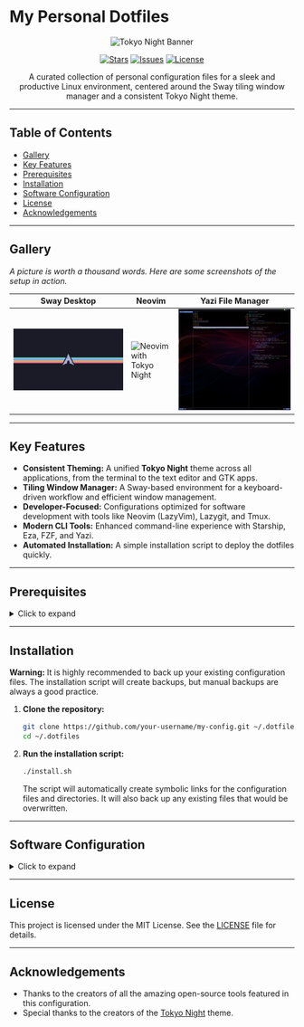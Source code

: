 # My Personal Dotfiles

<p align="center">
  <img src="https://raw.githubusercontent.com/folke/tokyonight.nvim/main/screenshots/tokyonight.png" alt="Tokyo Night Banner" width="600"/>
</p>

<p align="center">
  <a href="https://github.com/your-username/my-config/stargazers"><img src="https://img.shields.io/github/stars/your-username/my-config.svg?style=for-the-badge&logo=github&color=C9CBFF&logoColor=D9E0EE&labelColor=302D41" alt="Stars"></a>
  <a href="https://github.com/your-username/my-config/issues"><img src="https://img.shields.io/github/issues/your-username/my-config.svg?style=for-the-badge&logo=github&color=C9CBFF&logoColor=D9E0EE&labelColor=302D41" alt="Issues"></a>
  <a href="https://github.com/your-username/my-config/blob/main/LICENSE"><img src="https://img.shields.io/github/license/your-username/my-config.svg?style=for-the-badge&logo=github&color=C9CBFF&logoColor=D9E0EE&labelColor=302D41" alt="License"></a>
</p>

<p align="center">
  A curated collection of personal configuration files for a sleek and productive Linux environment, centered around the Sway tiling window manager and a consistent Tokyo Night theme.
</p>

---

## Table of Contents

- [Gallery](#gallery)
- [Key Features](#key-features)
- [Prerequisites](#prerequisites)
- [Installation](#installation)
- [Software Configuration](#software-configuration)
- [License](#license)
- [Acknowledgements](#acknowledgements)

---

## Gallery

*A picture is worth a thousand words. Here are some screenshots of the setup in action.*

| Sway Desktop                                     | Neovim                                           | Yazi File Manager                                |
| ------------------------------------------------ | ------------------------------------------------ | ------------------------------------------------ |
| <img src=".config/sway/arch_00_3840x2160.png" alt="Sway Desktop"> | <img src="https://raw.githubusercontent.com/folke/tokyonight.nvim/main/screenshots/day.png" alt="Neovim with Tokyo Night"> | <img src=".config/yazi/flavors/tokyo-night.yazi/preview.png" alt="Yazi File Manager"> |

---

## Key Features

-   **Consistent Theming:** A unified **Tokyo Night** theme across all applications, from the terminal to the text editor and GTK apps.
-   **Tiling Window Manager:** A Sway-based environment for a keyboard-driven workflow and efficient window management.
-   **Developer-Focused:** Configurations optimized for software development with tools like Neovim (LazyVim), Lazygit, and Tmux.
-   **Modern CLI Tools:** Enhanced command-line experience with Starship, Eza, FZF, and Yazi.
-   **Automated Installation:** A simple installation script to deploy the dotfiles quickly.

---

## Prerequisites

<details>
<summary>Click to expand</summary>

Before installing, ensure you have the following software installed on your system. The names may vary depending on your distribution's package manager (e.g., `apt`, `pacman`, `dnf`).

-   `sway`
-   `waybar`
-   `neovim`
-   `ghostty`
-   `zellij`
-   `tmux`
-   `bash`
-   `starship`
-   `eza`
-   `yazi`
-   `fzf`
-   `lazygit`
-   `rofi` or `wofi`
-   `dunst`
-   `fastfetch`
-   `bpytop`
-   `mpv`
-   `gtk3`, `gtk4`
-   `qt5ct`
-   `kanshi`
-   `logid` (for Logitech devices)
-   `git`

</details>

---

## Installation

**Warning:** It is highly recommended to back up your existing configuration files. The installation script will create backups, but manual backups are always a good practice.

1.  **Clone the repository:**
    ```bash
    git clone https://github.com/your-username/my-config.git ~/.dotfiles
    cd ~/.dotfiles
    ```

2.  **Run the installation script:**
    ```bash
    ./install.sh
    ```
    The script will automatically create symbolic links for the configuration files and directories. It will also back up any existing files that would be overwritten.

---

## Software Configuration

<details>
<summary>Click to expand</summary>

This repository includes settings for the following software:

| Software      | Description                                       |
|---------------|---------------------------------------------------|
| **Sway**      | A tiling Wayland compositor                       |
| **Waybar**    | A highly customizable Wayland bar for Sway        |
| **Neovim**    | A modern, highly extensible text editor (LazyVim) |
| **Ghostty**   | A modern, GPU-accelerated terminal emulator       |
| **Zellij**    | A terminal multiplexer                            |
| **Tmux**      | A terminal multiplexer                            |
| **Bash**      | The GNU Bourne-Again Shell                        |
| **Starship**  | A minimal, fast, and infinitely customizable prompt |
| **Eza**       | A modern replacement for `ls`                     |
| **Yazi**      | A terminal file manager                           |
| **FZF**       | A command-line fuzzy finder                       |
| **Lazygit**   | A simple terminal UI for git commands             |
| **Rofi/Wofi** | Application launchers and menus                   |
| **Dunst**     | A lightweight notification daemon                 |
| **Fastfetch** | A fast, feature-rich system information tool      |
| **Bpytop**    | A resource monitor                                |
| **MPV**       | A free and open-source media player               |
| **GTK/Qt**    | Theming for graphical applications                |
| **Kanshi**    | A dynamic display configuration tool for Wayland  |
| **Logid**     | Logitech device manager for advanced features     |

</details>

---

## License

This project is licensed under the MIT License. See the [LICENSE](LICENSE) file for details.

---

## Acknowledgements

-   Thanks to the creators of all the amazing open-source tools featured in this configuration.
-   Special thanks to the creators of the [Tokyo Night](https://github.com/folke/tokyonight.nvim) theme.
